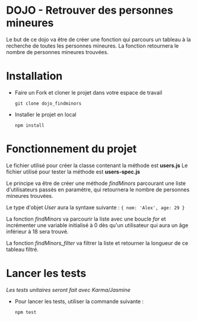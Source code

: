 # DOJO - Retrouver des personnes mineures

Le but de ce dojo va être de créer une fonction qui parcours un tableau à la recherche de toutes les personnes mineures. La fonction retournera le nombre de personnes mineures trouvées.

# Installation

* Faire un Fork et cloner le projet dans votre espace de travail

    `git clone dojo_findminors`

* Installer le projet en local

    `npm install`

# Fonctionnement du projet

Le fichier utilisé pour créer la classe contenant la méthode est **users.js**
Le fichier utilisé pour tester la méthode est **users-spec.js**

Le principe va être de créer une méthode *findMinors* parcourant une liste d'utilisateurs passés en paramètre, qui retournera le nombre de personnes mineures trouvées.

Le type d'objet *User* aura la syntaxe suivante : `{ nom: 'Alex', age: 29 }`

La fonction *findMinors* va parcourir la liste avec une boucle *for* et incrémenter une variable initialisé à 0 dès qu'un utilisateur qui aura un âge inférieur à 18 sera trouvé.

La fonction *findMinors_filter* va filtrer la liste et retourner la longueur de ce tableau filtré.

# Lancer les tests

_Les tests unitaires seront fait avec Karma/Jasmine_

* Pour lancer les tests, utiliser la commande suivante :

    `npm test`
